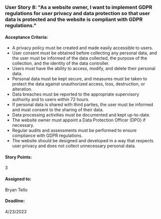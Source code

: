### User Story 8: "As a website owner, I want to implement GDPR regulations for user privacy and data protection so that user data is protected and the website is compliant with GDPR regulations."

#### Acceptance Criteria: 
- A privacy policy must be created and made easily accessible to users.
- User consent must be obtained before collecting any personal data, and the user must be informed of the data collected, the purpose of the collection, and the identity of the data controller.
- Users must have the ability to access, modify, and delete their personal data.
- Personal data must be kept secure, and measures must be taken to protect the data against unauthorized access, loss, destruction, or alteration.
- Data breaches must be reported to the appropriate supervisory authority and to users within 72 hours.
- If personal data is shared with third parties, the user must be informed and must consent to the sharing of their data.
- Data processing activities must be documented and kept up-to-date.
- The website owner must appoint a Data Protection Officer (DPO) if necessary.
- Regular audits and assessments must be performed to ensure compliance with GDPR regulations.
- The website should be designed and developed in a way that respects user privacy and does not collect unnecessary personal data.

#### Story Points: 
3

#### Assigned to: 
Bryan Tello

#### Deadline: 
4/23/2023
